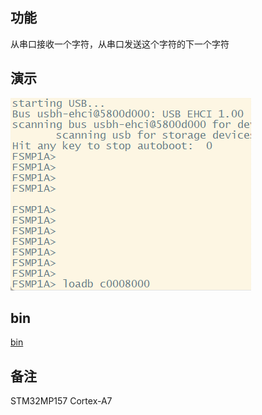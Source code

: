## 功能

从串口接收一个字符，从串口发送这个字符的下一个字符

## 演示

![screenshot](./doc/screenshot.gif)

## bin

[bin](./build/interface.bin)

## 备注

STM32MP157 Cortex-A7

